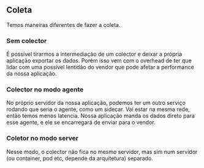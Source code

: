 ## Coleta
Temos maneiras diferentes de fazer a coleta.

### Sem colector
É possível tirarmos a intermediação de um colector e deixar a própria aplicação exportar os dados. Porém isso vem com o overhead de ter que lidar com uma possível lentidão do vendor que pode afetar a performance da nossa aplicação.

### Colector no modo agente
No próprio servidor da nossa aplicação, podemos ter um outro serviço rodando que seria o agente, como um sidecar.
Vai estar na mesma rede, então temos menos latencia.
Nossa aplicação manda os dados direto para esse agente, e ele se encarregará de enviar para o vendor.

### Coletor no modo server
Nesse modo, o colector não fica no mesmo servidor, mas sim num servidor (ou container, pod etc, depende da arquitetura) separado.